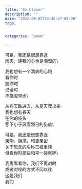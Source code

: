 ```yaml
---
title: "Be Closer"
description: ""
date: "2022-09-02T23:48:47-05:00"
tags: 


categories: "poem"

---
```

可是，我还是很想靠近\
雨天，连我的心也是潮湿的\

我也想有一个清爽的心境\
看你时\
握你时\
说话时\
不拖泥带水\

从冬天跌进去，从夏天爬出来\
我也想有春天\
在你的枝头\
写下小于风雪烈日的伤痕\

可是，我还是很想靠近\
亲吻、拥抱，和更亲密\
关于思念的名称已被重读\
但看你时那些和平一碰就碎\

我再看看你，我们不再对时\
或者对视的方式不同以往\
这是我们\
我们  